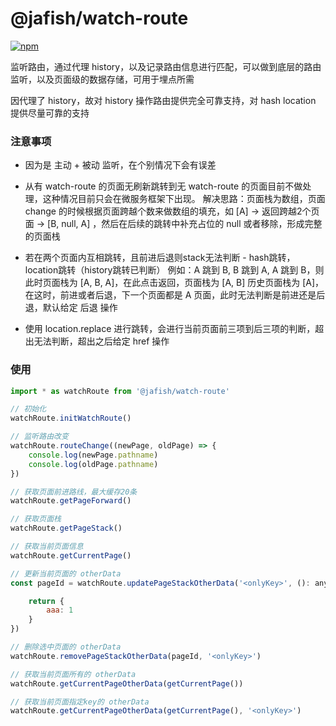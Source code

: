# @jafish/watch-route

[![npm](https://img.shields.io/npm/v/@jafish/watch-route)](https://www.npmjs.com/package/@jafish/watch-route)

监听路由，通过代理 history，以及记录路由信息进行匹配，可以做到底层的路由监听，以及页面级的数据存储，可用于埋点所需

因代理了 history，故对 history 操作路由提供完全可靠支持，对 hash location 提供尽量可靠的支持

### 注意事项

* 因为是 主动 + 被动 监听，在个别情况下会有误差

* 从有 watch-route 的页面无刷新跳转到无 watch-route 的页面目前不做处理，这种情况目前只会在微服务框架下出现。 解决思路：页面栈为数组，页面 change 的时候根据页面跨越个数来做数组的填充，如 [A] -> 返回跨越2个页面 -> [B, null, A] ，然后在后续的跳转中补充占位的 null 或者移除，形成完整的页面栈

* 若在两个页面内互相跳转，且前进后退则stack无法判断 - hash跳转，location跳转（history跳转已判断） 例如：A 跳到 B, B 跳到 A, A 跳到 B，则此时页面栈为 [A, B, A]，在此点击返回，页面栈为 [A, B] 历史页面栈为 [A]，在这时，前进或者后退，下一个页面都是 A 页面，此时无法判断是前进还是后退，默认给定 后退 操作

* 使用 location.replace 进行跳转，会进行当前页面前三项到后三项的判断，超出无法判断，超出之后给定 href 操作

### 使用

```js
import * as watchRoute from '@jafish/watch-route'

// 初始化
watchRoute.initWatchRoute()

// 监听路由改变
watchRoute.routeChange((newPage, oldPage) => {
    console.log(newPage.pathname)
    console.log(oldPage.pathname)
})

// 获取页面前进路线，最大缓存20条
watchRoute.getPageForward()

// 获取页面栈
watchRoute.getPageStack()

// 获取当前页面信息
watchRoute.getCurrentPage()

// 更新当前页面的 otherData
const pageId = watchRoute.updatePageStackOtherData('<onlyKey>', (): any => {

    return {
        aaa: 1
    }
})

// 删除选中页面的 otherData
watchRoute.removePageStackOtherData(pageId, '<onlyKey>')

// 获取当前页面所有的 otherData
watchRoute.getCurrentPageOtherData(getCurrentPage())

// 获取当前页面指定key的 otherData
watchRoute.getCurrentPageOtherData(getCurrentPage(), '<onlyKey>')
```


